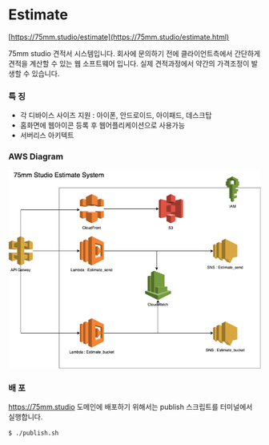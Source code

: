 # Estimate

[https://75mm.studio/estimate](https://75mm.studio/estimate.html)

75mm studio 견적서 시스템입니다.
회사에 문의하기 전에 클라이언트측에서 간단하게 견적을 계산할 수 있는 웹 소프트웨어 입니다.
실제 견적과정에서 약간의 가격조정이 발생할 수 있습니다.

### 특 징
- 각 디바이스 사이즈 지원 : 아이폰, 안드로이드, 아이패드, 데스크탑
- 홈화면에 웹아이콘 등록 후 웹어플리케이션으로 사용가능
- 서버리스 아키텍트

### AWS Diagram
![diagram](figures/75mmStudioEstimate.png)

### 배 포
https://75mm.studio 도메인에 배포하기 위해서는 publish 스크립트를 터미널에서 실행합니다.

```
$ ./publish.sh
```
